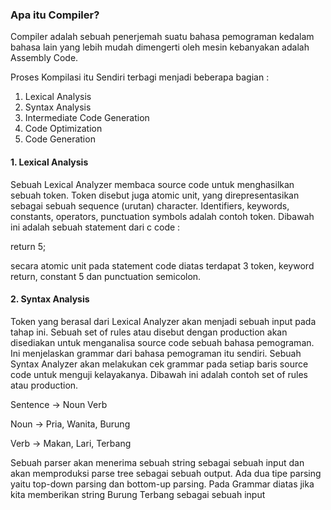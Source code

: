 <h3>Apa itu Compiler?</h3>
<p>Compiler adalah sebuah penerjemah suatu bahasa pemograman kedalam bahasa lain yang lebih mudah dimengerti oleh mesin kebanyakan adalah
Assembly Code.</p>

<p>Proses Kompilasi itu Sendiri terbagi menjadi beberapa bagian :</p>
<ol>
<li>Lexical Analysis</li>
<li>Syntax Analysis</li>
<li>Intermediate Code Generation</li>
<li>Code Optimization</li>
<li>Code Generation</li>
</ol>

<h4>1. Lexical Analysis</h4>
<p>Sebuah Lexical Analyzer membaca source code untuk menghasilkan sebuah token. Token disebut juga atomic unit, yang direpresentasikan sebagai sebuah sequence (urutan) character. Identifiers, keywords, constants, operators, punctuation symbols adalah contoh token. Dibawah ini adalah sebuah statement dari c code :</p>
<p> return 5;</p>
<p>secara atomic unit pada statement code diatas terdapat 3 token, keyword return, constant 5 dan punctuation semicolon.</p>

<h4>2. Syntax Analysis</h4>
<p>Token yang berasal dari Lexical Analyzer akan menjadi sebuah input pada tahap ini. Sebuah set of rules atau disebut dengan production akan disediakan untuk menganalisa source code sebuah bahasa pemograman. Ini menjelaskan grammar dari bahasa pemograman itu sendiri. Sebuah Syntax Analyzer akan melakukan cek grammar pada setiap baris source code untuk menguji kelayakanya. Dibawah ini adalah contoh set of rules atau production.</p>

<p>Sentence -> Noun Verb</p>
<p>Noun -> Pria, Wanita, Burung</p>
<p>Verb -> Makan, Lari, Terbang</p>

<p>Sebuah parser akan menerima sebuah string sebagai sebuah input dan akan memproduksi parse tree sebagai sebuah output. Ada dua tipe parsing yaitu top-down parsing dan bottom-up parsing. Pada Grammar diatas jika kita memberikan string Burung Terbang sebagai sebuah input</p>
